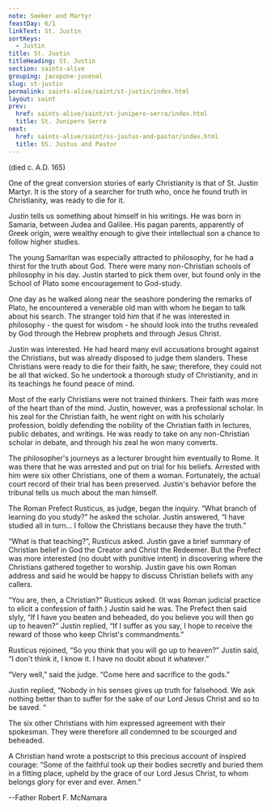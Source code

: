 ```yaml
---
note: Seeker and Martyr
feastDay: 6/1
linkText: St. Justin
sortKeys:
  - Justin
title: St. Justin
titleHeading: St. Justin
section: saints-alive
grouping: jacopone-juvenal
slug: st-justin
permalink: saints-alive/saint/st-justin/index.html
layout: saint
prev:
  href: saints-alive/saint/st-junipero-serra/index.html
  title: St. Junipero Serra
next:
  href: saints-alive/saint/ss-justus-and-pastor/index.html
  title: SS. Justus and Pastor
---
```

(died c. A.D. 165)

One of the great conversion stories of early Christianity is that of St. Justin Martyr. It is the story of a searcher for truth who, once he found truth in Christianity, was ready to die for it.

Justin tells us something about himself in his writings. He was born in Samaria, between Judea and Galilee. His pagan parents, apparently of Greek origin, were wealthy enough to give their intellectual son a chance to follow higher studies.

The young Samaritan was especially attracted to philosophy, for he had a thirst for the truth about God. There were many non-Christian schools of philosophy in his day. Justin started to pick them over, but found only in the School of Plato some encouragement to God-study.

One day as he walked along near the seashore pondering the remarks of Plato, he encountered a venerable old man with whom he began to talk about his search. The stranger told him that if he was interested in philosophy - the quest for wisdom - he should look into the truths revealed by God through the Hebrew prophets and through Jesus Christ.

Justin was interested. He had heard many evil accusations brought against the Christians, but was already disposed to judge them slanders. These Christians were ready to die for their faith, he saw; therefore, they could not be all that wicked. So he undertook a thorough study of Christianity, and in its teachings he found peace of mind.

Most of the early Christians were not trained thinkers. Their faith was more of the heart than of the mind. Justin, however, was a professional scholar. In his zeal for the Christian faith, he went right on with his scholarly profession, boldly defending the nobility of the Christian faith in lectures, public debates, and writings. He was ready to take on any non-Christian scholar in debate, and through his zeal he won many converts.

The philosopher's journeys as a lecturer brought him eventually to Rome. It was there that he was arrested and put on trial for his beliefs. Arrested with him were six other Christians, one of them a woman. Fortunately, the actual court record of their trial has been preserved. Justin's behavior before the tribunal tells us much about the man himself.

The Roman Prefect Rusticus, as judge, began the inquiry. “What branch of learning do you study?” he asked the scholar. Justin answered, “I have studied all in turn... I follow the Christians because they have the truth.”

“What is that teaching?”, Rusticus asked. Justin gave a brief summary of Christian belief in God the Creator and Christ the Redeemer. But the Prefect was more interested (no doubt with punitive intent) in discovering where the Christians gathered together to worship. Justin gave his own Roman address and said he would be happy to discuss Christian beliefs with any callers.

“You are, then, a Christian?” Rusticus asked. (It was Roman judicial practice to elicit a confession of faith.) Justin said he was. The Prefect then said slyly, “If I have you beaten and beheaded, do you believe you will then go up to heaven?” Justin replied, “If I suffer as you say, I hope to receive the reward of those who keep Christ's commandments.”

Rusticus rejoined, “So you think that you will go up to heaven?” Justin said, “I don't think it, I know it. I have no doubt about it whatever.”

“Very well,” said the judge. “Come here and sacrifice to the gods.”

Justin replied, “Nobody in his senses gives up truth for falsehood. We ask nothing better than to suffer for the sake of our Lord Jesus Christ and so to be saved. “

The six other Christians with him expressed agreement with their spokesman. They were therefore all condemned to be scourged and beheaded.

A Christian hand wrote a postscript to this precious account of inspired courage: “Some of the faithful took up their bodies secretly and buried them in a fitting place, upheld by the grace of our Lord Jesus Christ, to whom belongs glory for ever and ever. Amen.”

\--Father Robert F. McNamara